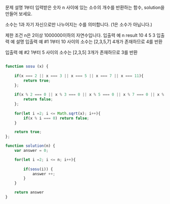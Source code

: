 문제 설명
1부터 입력받은 숫자 n 사이에 있는 소수의 개수를 반환하는 함수, solution을 만들어 보세요.

소수는 1과 자기 자신으로만 나누어지는 수를 의미합니다.
(1은 소수가 아닙니다.)

제한 조건
n은 2이상 1000000이하의 자연수입니다.
입출력 예
n	result
10	4
5	3
입출력 예 설명
입출력 예 #1
1부터 10 사이의 소수는 [2,3,5,7] 4개가 존재하므로 4를 반환

입출력 예 #2
1부터 5 사이의 소수는 [2,3,5] 3개가 존재하므로 3를 반환

```javascript

function sosu (x) {
    
    if(x === 2 || x === 3 || x === 5 || x === 7 || x === 11){
        return true;
    };
    
    if(x % 2 === 0 || x % 3 === 0 || x % 5 === 0 || x % 7 === 0 || x % 11 === 0){
        return false;
    };
    
    for(let i =2; i <= Math.sqrt(x); i++){
        if(x % i === 0) return false;
    }

    return true;
};

function solution(n) {
    var answer = 0;

    for(let i =2; i <= n; i++){
        
        if(sosu(i)) {
            answer ++;
        }
    }

    return answer
}